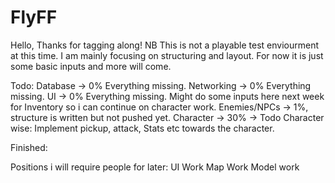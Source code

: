 # FlyFF

Hello, Thanks for tagging along! NB This is not a playable test enviourment at this time. I am mainly focusing on structuring and layout. For now it is just some basic inputs and more will come.




Todo:
Database -> 0% Everything missing.
Networking -> 0% Everything missing.
UI -> 0% Everything missing. Might do some inputs here next week for Inventory so i can continue on character work.
Enemies/NPCs -> 1%, structure is written but not pushed yet.
Character -> 30% 
-> Todo Character wise:
Implement pickup, attack, Stats etc towards the character.






Finished:



Positions i will require people for later:
UI Work
Map Work
Model work
